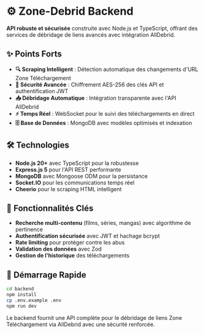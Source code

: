 # ⚙️ Zone-Debrid Backend

**API robuste et sécurisée** construite avec Node.js et TypeScript, offrant des services de débridage de liens avancés avec intégration AllDebrid.

## ✨ **Points Forts**

- **🔍 Scraping Intelligent** : Détection automatique des changements d'URL Zone Téléchargement
- **🔐 Sécurité Avancée** : Chiffrement AES-256 des clés API et authentification JWT
- **📥 Débridage Automatique** : Intégration transparente avec l'API AllDebrid
- **⚡ Temps Réel** : WebSocket pour le suivi des téléchargements en direct
- **🗄️ Base de Données** : MongoDB avec modèles optimisés et indexation

## 🛠️ **Technologies**

- **Node.js 20+** avec TypeScript pour la robustesse
- **Express.js 5** pour l'API REST performante
- **MongoDB** avec Mongoose ODM pour la persistance
- **Socket.IO** pour les communications temps réel
- **Cheerio** pour le scraping HTML intelligent

## 🎯 **Fonctionnalités Clés**

- **Recherche multi-contenu** (films, séries, mangas) avec algorithme de pertinence
- **Authentification sécurisée** avec JWT et hachage bcrypt
- **Rate limiting** pour protéger contre les abus
- **Validation des données** avec Zod
- **Gestion de l'historique** des téléchargements

## 🚀 **Démarrage Rapide**

```bash
cd backend
npm install
cp .env.example .env
npm run dev
```

Le backend fournit une API complète pour le débridage de liens Zone Téléchargement via AllDebrid avec une sécurité renforcée.